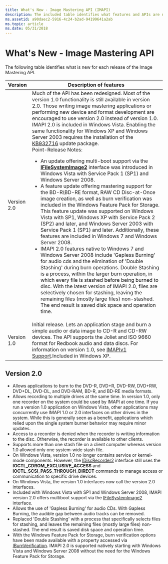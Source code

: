 ```yaml
---
title: What's New - Image Mastering API (IMAPI)
description: The included table identifies what features and APIs are new for each release of the Image Mastering API.
ms.assetid: a90daec2-5916-4c24-b2ad-94199641a2ab
ms.topic: article
ms.date: 05/31/2018
---
```


# What's New - Image Mastering API

The following table identifies what is new for each release of the Image Mastering API.

| Version | Description of features |
|---------|-------------------------|
| Version 2.0 | Much of the API has been redesigned. Most of the version 1.0 functionality is still available in version 2.0. Those writing image mastering applications or performing new device and format development are encouraged to use version 2.0 instead of version 1.0.<br /> IMAPI 2.0 is included in Windows Vista. Enabling the same functionality for Windows XP and Windows Server 2003 requires the installation of the <a href="https://support.microsoft.com/kb/932716">KB932716</a> update package.<br /> Point-Release Notes:<br /><ul><li>An update offering multi-boot support via the <a href="/windows/desktop/api/imapi2fs/nn-imapi2fs-ifilesystemimage2"><strong>IFileSystemImage2</strong></a> interface was introduced in Windows Vista with Service Pack 1 (SP1) and Windows Server 2008.<br /></li><li>A feature update offering mastering support for the BD-R\BD-RE format, RAW CD Disc-at-Once image creation, as well as burn verification was included in the Windows Feature Pack for Storage. This feature update was supported on Windows Vista with SP1, Windows XP with Service Pack 2 (SP2) and later, and Windows Server 2003 with Service Pack 1 (SP1) and later. Additionally, these features are included in Windows 7 and Windows Server 2008.<br /></li><li>IMAPI 2.0 features native to Windows 7 and Windows Server 2008 include 'Gapless Burning' for audio cds and the elimination of 'Double Stashing' during burn operations. Double Stashing is a process, within the larger burn operation, in which every file is stashed before being burned to disc. With the latest version of IMAPI 2.0, files are selectively chosen for stashing, leaving the remaining files (mostly large files) non-stashed. The end result is saved disk space and operation time.<br /></li></ul> |
| Version 1.0 | Initial release. Lets an application stage and burn a simple audio or data image to CD-R and CD-RW devices. The API supports the Joliet and ISO 9660 format for Redbook audio and data discs. For information on version 1.0, see <a href="imapiv1.md">IMAPIv1 Support</a>.Included in Windows XP.<br /> |

## Version 2.0

- Allows applications to burn to the DVD-R, DVD+R, DVD-RW, DVD+RW, DVD+DL, DVD-DL, and DVD-RAM, BD-R, and BD-RE media formats.
- Allows recording to multiple drives at the same time. In version 1.0, only one recorder on the system could be used by IMAPI at one time. If you run a version 1.0 application on Windows Vista, other applications may concurrently use IMAPI 1.0 or 2.0 interfaces on other drives in the system. While this is generally seen as a benefit, applications which relied upon the single system burner behavior may require minor updates.
- Access to a recorder is denied when the recorder is writing information to the disc. Otherwise, the recorder is available to other clients.
- Supports more than one stash file on a client computer whereas version 1.0 allowed only one system-wide stash file.
- On Windows Vista, version 1.0 no longer contains service or kernel-mode components. However, the [IDiscRecorder2](/windows/win32/api/imapi2/nn-imapi2-idiscrecorder2) interface still uses the **IOCTL_CDROM_EXCLUSIVE_ACCESS** and **IOCTL_SCSI_PASS_THROUGH_DIRECT** commands to manage access or communication to specific drive devices.
- On Windows Vista, the version 1.0 interfaces now call the version 2.0 interfaces.
- Included with Windows Vista with SP1 and Windows Server 2008, IMAPI version 2.0 offers multiboot support via the [IFileSystemImage2](/windows/win32/api/imapi2fs/nn-imapi2fs-ifilesystemimage2) interface.
- Allows the use of 'Gapless Burning' for audio CDs. With Gapless Burning, the audible gap between audio tracks can be removed.
- Replaced 'Double Stashing' with a process that specifically selects files for stashing, and leaves the remaining files (mostly large files) non-stashed. The end result is saved disk space and operation time.
- With the Windows Feature Pack for Storage, burn verification options have been made available with a property accessed via [IBurnVerification](/windows/win32/api/imapi2/nn-imapi2-iburnverification). IMAPI 2.0 is supported natively starting with Windows Vista and Windows Server 2008 without the need for the Windows Feature Pack for Storage.
